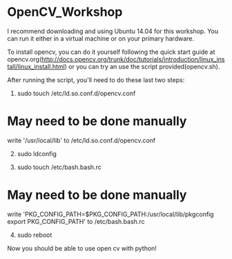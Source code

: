 # OpenCV_Workshop

I recommend downloading and using Ubuntu 14.04 for this workshop. You can run it either in a virtual machine or on your primary hardware.

To install opencv, you can do it yourself following the quick start guide at opencv.org(http://docs.opencv.org/trunk/doc/tutorials/introduction/linux_install/linux_install.html)
or you can try an use the script provided(opencv.sh).

After running the script, you'll need to do these last two steps:


1. sudo touch /etc/ld.so.conf.d/opencv.conf
# May need to be done manually 
write '/usr/local/lib' to /etc/ld.so.conf.d/opencv.conf 

2. sudo ldconfig

3. sudo touch /etc/bash.bash.rc
# May need to be done manually
write
'PKG_CONFIG_PATH=$PKG_CONFIG_PATH:/usr/local/lib/pkgconfig
export PKG_CONFIG_PATH' 
	   to /etc/bash.bash.rc


4. sudo reboot


Now you should be able to use open cv with python!

